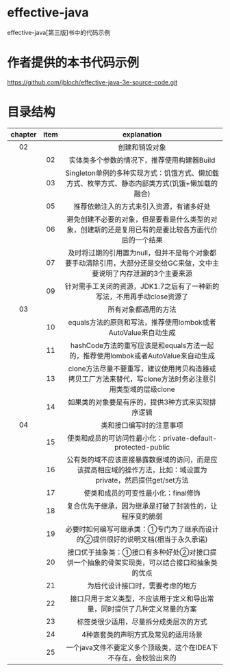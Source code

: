 # effective-java
effective-java[第三版]书中的代码示例
# 作者提供的本书代码示例
https://github.com/jbloch/effective-java-3e-source-code.git
# 目录结构
| chapter | item | explanation |
|:-:|:-:|:-:|
| 02 |    | 创建和销毁对象 |
|    | 02 | 实体类多个参数的情况下，推荐使用构建器Build |
|    | 03 | Singleton单例的多种实现方式：饥饿方式、懒加载方式、枚举方式、静态内部类方式(饥饿+懒加载的融合) |
|    | 05 | 推荐依赖注入的方式来引入资源，有诸多好处 |
|    | 06 | 避免创建不必要的对象，但是要看是什么类型的对象，创建新的还是复用已有的是要比较各方面代价后的一个结果 |
|    | 07 | 及时将过期的引用置为null，但并不是每个对象都要手动清除引用，大部分还是交给GC来做，文中主要说明了内存泄漏的3个主要来源 |
|    | 09 | 针对需手工关闭的资源，JDK1.7之后有了一种新的写法，不用再手动close资源了 |
| 03 |    | 所有对象都通用的方法 |
|    | 10 | equals方法的原则和写法，推荐使用lombok或者AutoValue来自动生成 |
|    | 11 | hashCode方法的重写应该是和equals方法一起的，推荐使用lombok或者AutoValue来自动生成 |
|    | 13 | clone方法尽量不要重写，建议使用拷贝构造器或拷贝工厂方法来替代，写clone方法时务必注意引用类型域的层级clone |
|    | 14 | 如果类的对象要是有序的，提供3种方式来实现排序逻辑 |
| 04 |    | 类和接口编写时的注意事项 |
|    | 15 | 使类和成员的可访问性最小化：private-default-protected-public |
|    | 16 | 公有类的域不应该直接暴露数据域的访问，而是应该提高相应域的操作方法，比如：域设置为private，然后提供get/set方法 |
|    | 17 | 使类和成员的可变性最小化：final修饰 |
|    | 18 | 复合优先于继承，因为继承是打破了封装性的，让程序变的脆弱 |
|    | 19 | 必要时如何编写可继承类：①专门为了继承而设计的②提供很好的说明文档(相当于永久承诺) |
|    | 20 | 接口优于抽象类：①接口有多种好处②对接口提供一个抽象的骨架实现类，可以结合接口和抽象类的优点  |
|    | 21 | 为后代设计接口时，需要考虑的地方 |
|    | 22 | 接口只用于定义类型，不应该用于定义和导出常量，同时提供了几种定义常量的方案 |
|    | 23 | 标签类很少适用，尽量拆分成类层次的方式 |
|    | 24 | 4种嵌套类的声明方式及常见的适用场景 |
|    | 25 | 一个java文件不要定义多个顶级类，这个在IDEA下不存在，会校验出来的 |